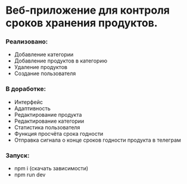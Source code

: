 # Веб-приложение для контроля сроков хранения продуктов.

### Реализовано:
- Добавление категории
- Добавление продуктов в категорию
- Удаление продуктов
- Создание пользователя

### В доработке:
- Интерфейс
- Адаптивность
- Редактирование продукта
- Редактирование категории
- Статистика пользователя
- Функция просчёта срока годности 
- Отправка сигнала о конце сроков годности продукта в телеграм

### Запуск:
- npm i (скачать зависимости)
- npm run dev
